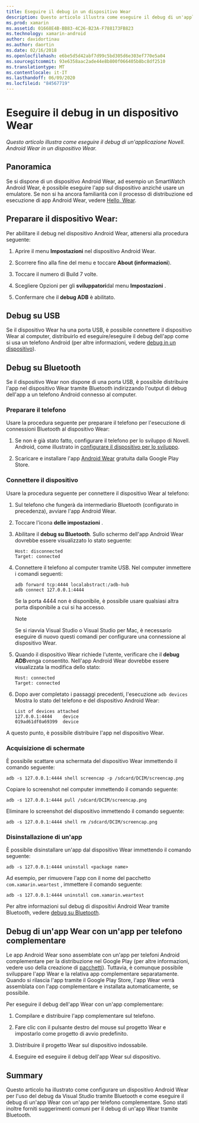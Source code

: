 ```yaml
---
title: Eseguire il debug in un dispositivo Wear
description: Questo articolo illustra come eseguire il debug di un'applicazione Novell. Android Wear in un dispositivo Wear.
ms.prod: xamarin
ms.assetid: 01668E4B-BB83-4C26-B23A-F788173FB823
ms.technology: xamarin-android
author: davidortinau
ms.author: daortin
ms.date: 02/16/2018
ms.openlocfilehash: e6be5d5d42abf7d99c5bd305d6e303ef770e5a04
ms.sourcegitcommit: 93e6358aac2ade44e8b800f066405b8bc8df2510
ms.translationtype: MT
ms.contentlocale: it-IT
ms.lasthandoff: 06/09/2020
ms.locfileid: "84567719"
---
```

# <a name="debug-on-a-wear-device"></a>Eseguire il debug in un dispositivo Wear

_Questo articolo illustra come eseguire il debug di un'applicazione Novell. Android Wear in un dispositivo Wear._

## <a name="overview"></a>Panoramica

Se si dispone di un dispositivo Android Wear, ad esempio un SmartWatch Android Wear, è possibile eseguire l'app sul dispositivo anziché usare un emulatore. Se non si ha ancora familiarità con il processo di distribuzione ed esecuzione di app Android Wear, vedere [Hello, Wear](~/android/wear/get-started/hello-wear.md).

## <a name="prepare-the-wear-device"></a>Preparare il dispositivo Wear:

Per abilitare il debug nel dispositivo Android Wear, attenersi alla procedura seguente:

1. Aprire il menu **Impostazioni** nel dispositivo Android Wear.

2. Scorrere fino alla fine del menu e toccare **About (informazioni**).

3. Toccare il numero di Build 7 volte.

4. Scegliere Opzioni per gli **sviluppatori**dal menu **Impostazioni** .

5. Confermare che il **debug ADB** è abilitato.

## <a name="debugging-over-usb"></a>Debug su USB

Se il dispositivo Wear ha una porta USB, è possibile connettere il dispositivo Wear al computer, distribuirlo ed eseguire/eseguire il debug dell'app come si usa un telefono Android (per altre informazioni, vedere [debug in un dispositivo](~/android/deploy-test/debugging/debug-on-device.md)).

## <a name="debugging-over-bluetooth"></a>Debug su Bluetooth

Se il dispositivo Wear non dispone di una porta USB, è possibile distribuire l'app nel dispositivo Wear tramite Bluetooth indirizzando l'output di debug dell'app a un telefono Android connesso al computer. 

### <a name="prepare-your-phone"></a>Preparare il telefono

Usare la procedura seguente per preparare il telefono per l'esecuzione di connessioni Bluetooth al dispositivo Wear: 

1. Se non è già stato fatto, configurare il telefono per lo sviluppo di Novell. Android, come illustrato in [configurare il dispositivo per lo sviluppo](~/android/get-started/installation/set-up-device-for-development.md).

2. Scaricare e installare l'app [Android Wear](https://play.google.com/store/apps/details?id=com.google.android.wearable.app) gratuita dalla Google Play Store.

### <a name="connect-the-device"></a>Connettere il dispositivo

Usare la procedura seguente per connettere il dispositivo Wear al telefono:

1. Sul telefono che fungerà da intermediario Bluetooth (configurato in precedenza), avviare l'app Android Wear. 

2. Toccare l'icona **delle impostazioni** .

3. Abilitare il **debug su Bluetooth**. Sullo schermo dell'app Android Wear dovrebbe essere visualizzato lo stato seguente:

    ```
    Host: disconnected
    Target: connected
    ```

4. Connettere il telefono al computer tramite USB. Nel computer immettere i comandi seguenti:

    ```shell
    adb forward tcp:4444 localabstract:/adb-hub
    adb connect 127.0.0.1:4444
    ```

    Se la porta 4444 non è disponibile, è possibile usare qualsiasi altra porta disponibile a cui si ha accesso. 

    > [!NOTE]
    > Se si riavvia Visual Studio o Visual Studio per Mac, è necessario eseguire di nuovo questi comandi per configurare una connessione al dispositivo Wear.

5. Quando il dispositivo Wear richiede l'utente, verificare che il **debug ADB**venga consentito. Nell'app Android Wear dovrebbe essere visualizzata la modifica dello stato:

    ```
    Host: connected
    Target: connected
    ```

6. Dopo aver completato i passaggi precedenti, l'esecuzione `adb devices` Mostra lo stato del telefono e del dispositivo Android Wear:

    ```
    List of devices attached
    127.0.0.1:4444    device
    019ad61df0a69399  device
    ```

A questo punto, è possibile distribuire l'app nel dispositivo Wear.

<a name="screenshots"></a>

### <a name="taking-screenshots"></a>Acquisizione di schermate

È possibile scattare una schermata del dispositivo Wear immettendo il comando seguente: 

```shell
adb -s 127.0.0.1:4444 shell screencap -p /sdcard/DCIM/screencap.png
```

Copiare lo screenshot nel computer immettendo il comando seguente:

```shell
adb -s 127.0.0.1:4444 pull /sdcard/DCIM/screencap.png
```

Eliminare lo screenshot del dispositivo immettendo il comando seguente:

```shell
adb -s 127.0.0.1:4444 shell rm /sdcard/DCIM/screencap.png
```

### <a name="uninstalling-an-app"></a>Disinstallazione di un'app

È possibile disinstallare un'app dal dispositivo Wear immettendo il comando seguente:

```shell
adb -s 127.0.0.1:4444 uninstall <package name>
```

Ad esempio, per rimuovere l'app con il nome del pacchetto `com.xamarin.weartest` , immettere il comando seguente:

```shell
adb -s 127.0.0.1:4444 uninstall com.xamarin.weartest
```

Per altre informazioni sul debug di dispositivi Android Wear tramite Bluetooth, vedere [debug su Bluetooth](https://developer.android.com/training/wearables/apps/bt-debugging.html).

## <a name="debugging-a-wear-app-with-a-companion-phone-app"></a>Debug di un'app Wear con un'app per telefono complementare

Le app Android Wear sono assemblate con un'app per telefoni Android complementare per la distribuzione nel Google Play (per altre informazioni, vedere uso della creazione di [pacchetti](~/android/wear/deploy-test/packaging.md)). Tuttavia, è comunque possibile sviluppare l'app Wear e la relativa app complementare separatamente. Quando si rilascia l'app tramite il Google Play Store, l'app Wear verrà assemblata con l'app complementare e installata automaticamente, se possibile.

Per eseguire il debug dell'app Wear con un'app complementare: 

1. Compilare e distribuire l'app complementare sul telefono.

2. Fare clic con il pulsante destro del mouse sul progetto Wear e impostarlo come progetto di avvio predefinito.

3. Distribuire il progetto Wear sul dispositivo indossabile.

4. Eseguire ed eseguire il debug dell'app Wear sul dispositivo.

## <a name="summary"></a>Summary

Questo articolo ha illustrato come configurare un dispositivo Android Wear per l'uso del debug da Visual Studio tramite Bluetooth e come eseguire il debug di un'app Wear con un'app per telefono complementare. Sono stati inoltre forniti suggerimenti comuni per il debug di un'app Wear tramite Bluetooth.
